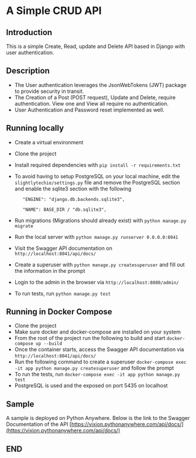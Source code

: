 # A Simple CRUD API

## Introduction
This is a simple Create, Read, update and Delete API based in Django with user authentication.

## Description
* The User authentication leverages the JsonWebTokens (JWT) package to provide security in transit. 
* The Creation of a Post (POST request), Update and Delete, require authentication. View one and View all require no authentication. 
* User Authentication and Password reset implemented as well.

## Running locally 
* Create a virtual environment
* Clone the project 
* Install required dependencies with `pip install -r requirements.txt`
* To avoid having to setup PostgreSQL on your local machine, edit the `slightlytechie/settings.py` file and remove the PostgreSQL section and enable the sqlite3 section with the following 

         "ENGINE": "django.db.backends.sqlite3",

         "NAME": BASE_DIR / "db.sqlite3",
* Run migrations (Migrations should already exist) with `python manage.py migrate`
* Run the local server with `python manage.py runserver 0.0.0.0:8041`
* Visit the Swagger API documentation on `http://localhost:8041/api/docs/`
* Create a superuser with `python manage.py createsuperuser` and fill out the information in the prompt
* Login to the admin in the browser via `http://localhost:8080/admin/`
* To run tests, run `python manage.py test`


## Running in Docker Compose
* Clone the project
* Make sure docker and docker-compose are installed on your system
* From the root of the project run the following to build and start `docker-compose up --build`
* Once the container starts, access the Swagger API documentation via `http://localhost:8041/api/docs/`
* Run the following command to create a superuser `docker-compose exec -it app python manage.py createsuperuser` and follow the prompt
* To run the tests, run `docker-compose exec -it app python manage.py test`
* PostgreSQL is used and the exposed on port 5435 on localhost


## Sample 
A sample is deployed on Python Anywhere. Below is the link to the Swagger Documentation of the API
[https://vixion.pythonanywhere.com/api/docs/](https://vixion.pythonanywhere.com/api/docs/)

## END